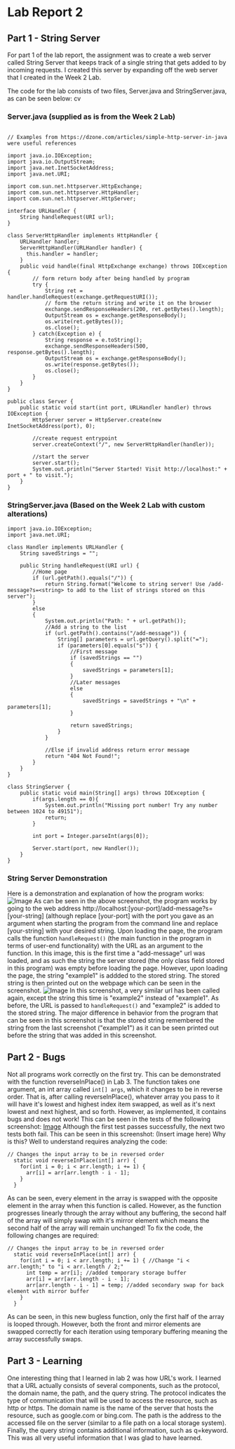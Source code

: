 # Lab Report 2

## Part 1 - String Server

For part 1 of the lab report, the assignment was to create a web server called String Server that keeps track of a single string that gets added to by incoming requests. I created this server by expanding off the web server that I created in the Week 2 Lab. 

The code for the lab consists of two files, Server.java and StringServer.java, as can be seen below: cv

### Server.java (supplied as is from the Week 2 Lab)
``` // A simple web server using Java's built-in HttpServer

// Examples from https://dzone.com/articles/simple-http-server-in-java were useful references

import java.io.IOException;
import java.io.OutputStream;
import java.net.InetSocketAddress;
import java.net.URI;

import com.sun.net.httpserver.HttpExchange;
import com.sun.net.httpserver.HttpHandler;
import com.sun.net.httpserver.HttpServer;

interface URLHandler {
    String handleRequest(URI url);
}

class ServerHttpHandler implements HttpHandler {
    URLHandler handler;
    ServerHttpHandler(URLHandler handler) {
      this.handler = handler;
    }
    public void handle(final HttpExchange exchange) throws IOException {
        // form return body after being handled by program
        try {
            String ret = handler.handleRequest(exchange.getRequestURI());
            // form the return string and write it on the browser
            exchange.sendResponseHeaders(200, ret.getBytes().length);
            OutputStream os = exchange.getResponseBody();
            os.write(ret.getBytes());
            os.close();
        } catch(Exception e) {
            String response = e.toString();
            exchange.sendResponseHeaders(500, response.getBytes().length);
            OutputStream os = exchange.getResponseBody();
            os.write(response.getBytes());
            os.close();
        }
    }
}

public class Server {
    public static void start(int port, URLHandler handler) throws IOException {
        HttpServer server = HttpServer.create(new InetSocketAddress(port), 0);

        //create request entrypoint
        server.createContext("/", new ServerHttpHandler(handler));

        //start the server
        server.start();
        System.out.println("Server Started! Visit http://localhost:" + port + " to visit.");
    }
}
```

### StringServer.java (Based on the Week 2 Lab with custom alterations)
```
import java.io.IOException;
import java.net.URI;

class Handler implements URLHandler {
    String savedStrings = "";

    public String handleRequest(URI url) {
        //Home page
        if (url.getPath().equals("/")) {
            return String.format("Welcome to string server! Use /add-message?s=<string> to add to the list of strings stored on this server");
        }
        else 
        {
            System.out.println("Path: " + url.getPath());
            //Add a string to the list
            if (url.getPath().contains("/add-message")) {
                String[] parameters = url.getQuery().split("=");
                if (parameters[0].equals("s")) {
                    //First message
                    if (savedStrings == "")
                    {
                        savedStrings = parameters[1];
                    }
                    //Later messages
                    else
                    {
                        savedStrings = savedStrings + "\n" + parameters[1];
                    }

                    return savedStrings;
                }
            }
            
            //Else if invalid address return error message
            return "404 Not Found!";
        }
    }
}

class StringServer {
    public static void main(String[] args) throws IOException {
        if(args.length == 0){
            System.out.println("Missing port number! Try any number between 1024 to 49151");
            return;
        }

        int port = Integer.parseInt(args[0]);

        Server.start(port, new Handler());
    }
}
```

### String Server Demonstration
Here is a demonstration and explanation of how the program works:
![Image](stringserver1.png)
As can be seen in the above screenshot, the program works by going to the web address http://localhost:[your-port]/add-message?s=[your-string] (although replace [your-port] with the port you gave as an argument when starting the program from the command line and replace [your-string] with your desired string. Upon loading the page, the program calls the function `handleRequest()` (the main function in the program in terms of user-end functionality) with the URL as an argument to the function. In this image, this is the first time a "add-message" url was loaded, and as such the string the server stored (the only class field stored in this program) was empty before loading the page. However, upon loading the page, the string "example1" is addded to the stored string. The stored string is then printed out on the webpage which can be seen in the screenshot.
![Image](stringserver2.png)
In this screenshot, a very similar url has been called again, except the string this time is "example2" instead of "example1". As before, the URL is passed to `handleRequest()` and "example2" is added to the stored string. The major difference in behavior from the program that can be seen in this screenshot is that the stored string remembered the string from the last screenshot ("example1") as it can be seen printed out before the string that was added in this screenshot.

## Part 2 - Bugs

Not all programs work correctly on the first try. This can be demonstrated with the function reverseInPlace() in Lab 3. The function takes one argument, an int array called `int[] args`, which it changes to be in reverse order. That is, after calling reverseInPlace(), whatever array you pass to it will have it's lowest and highest index item swapped, as well as it's next lowest and next highest, and so forth. However, as implemented, it contains bugs and does not work! This can be seen in the tests of the following screenshot:
[Image](lab3part2.1.png)
Although the first test passes successfully, the next two tests both fail. This can be seen in this screenshot:
(Insert image here)
Why is this? Well to understand requires analyzing the code:
```
// Changes the input array to be in reversed order
  static void reverseInPlace(int[] arr) {
    for(int i = 0; i < arr.length; i += 1) {
      arr[i] = arr[arr.length - i - 1];
    }
  }
```
As can be seen, every element in the array is swapped with the opposite element in the array when this function is called. However, as the function progresses linearly through the array without any buffering, the second half of the array will simply swap with it's mirror element which means the second half of the array will remain unchanged! To fix the code, the following changes are required:
```
// Changes the input array to be in reversed order
  static void reverseInPlace(int[] arr) {
    for(int i = 0; i < arr.length; i += 1) { //Change "i < arr.length;" to "i < arr.length / 2;"
      int temp = arr[i]; //added temporary storage buffer
      arr[i] = arr[arr.length - i - 1];
      arr[arr.length - i - 1] = temp; //added secondary swap for back element with mirror buffer
    }
  }
```
As can be seen, in this new bugless function, only the first half of the array is looped through. However, both the front and mirror elements are swapped correctly for each iteration using temporary buffering meaning the array successfully swaps. 

## Part 3 - Learning

One interesting thing that I learned in lab 2 was how URL's work. I learned that a URL actually consists of several components, such as the protocol, the domain name, the path, and the query string. The protocol indicates the type of communication that will be used to access the resource, such as http or https. The domain name is the name of the server that hosts the resource, such as google.com or bing.com. The path is the address to the accessed file on the server (similar to a file path on a local storage system). Finally, the query string contains additional information, such as q=keyword. This was all very useful information that I was glad to have learned.
